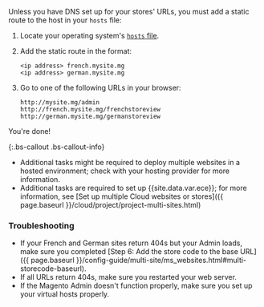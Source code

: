 Unless you have DNS set up for your stores' URLs, you must add a static route to the host in your `hosts` file:

1.  Locate your operating system's [`hosts` file](https://en.wikipedia.org/wiki/Hosts_(file)#Location_in_the_file_system).
2.  Add the static route in the format:

        <ip address> french.mysite.mg
        <ip address> german.mysite.mg
3.  Go to one of the following URLs in your browser:

        http://mysite.mg/admin
        http://french.mysite.mg/frenchstoreview
        http://german.mysite.mg/germanstoreview

You're done!

{:.bs-callout .bs-callout-info}

* Additional tasks might be required to deploy multiple websites in a hosted environment; check with your hosting provider for more information.
* Additional tasks are required to set up {{site.data.var.ece}}; for more information, see [Set up multiple Cloud websites or stores]({{ page.baseurl }}/cloud/project/project-multi-sites.html)

### Troubleshooting

*	If your French and German sites return 404s but your Admin loads, make sure you completed [Step 6: Add the store code to the base URL]({{ page.baseurl }}/config-guide/multi-site/ms_websites.html#multi-storecode-baseurl).
*	If all URLs return 404s, make sure you restarted your web server.
*	If the Magento Admin doesn't function properly, make sure you set up your virtual hosts properly.
